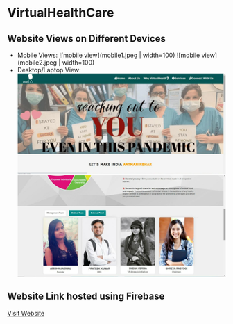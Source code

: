 # VirtualHealthCare
## Website Views on Different Devices
- Mobile Views:
![mobile view](mobile1.jpeg | width=100)
![mobile view](mobile2.jpeg | width=100)
- Desktop/Laptop View:
![laptop view](laptop1.jpeg)
![laptop view](laptop2.jpeg)
## Website Link hosted using Firebase 
[Visit Website](https://virtualhealthcare-d3450.web.app)
